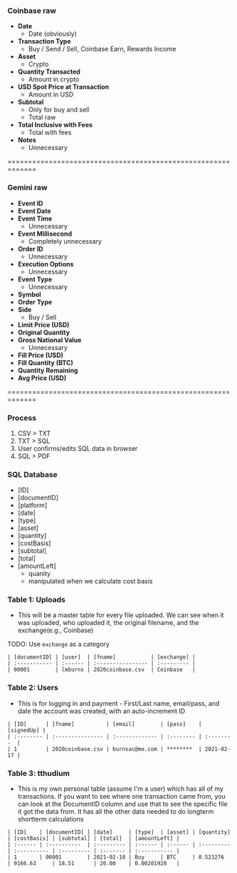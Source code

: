 ### Coinbase raw
- **Date**
  - Date (obviously)
- **Transaction Type**
  - Buy / Send / Sell, Coinbase Earn, Rewards Income
- **Asset**
  - Crypto
- **Quantity Transacted**
  - Amount in crypto
- **USD Spot Price at Transaction**
  - Amount in USD
- **Subtotal**
  - Only for buy and sell
  - Total raw
- **Total Inclusive with Fees**
  - Total with fees
- **Notes**
  - Unnecessary


=============================================================

### Gemini raw
- **Event ID**
- **Event Date**
- **Event Time**
  - Unnecessary
- **Event Millisecond**
  - Completely unnecessary
- **Order ID**
  - Unnecessary
- **Execution Options**
  - Unnecessary
- **Event Type**
  - Unnecessary
- **Symbol**
- **Order Type**
- **Side**
  - Buy / Sell
- **Limit Price (USD)**
- **Original Quantity**
- **Gross National Value**
  - Unnecessary
- **Fill Price (USD)**
- **Fill Quantity (BTC)**
- **Quantity Remaining**
- **Avg Price (USD)**

=============================================================

### Process
1. CSV > TXT
2. TXT > SQL
3. User confirms/edits SQL data in browser
4. SQL > PDF

### SQL Database

- [ID]
- [documentID]
- [platform]
- [date]
- [type]
- [asset]
- [quantity]
- [costBasis]
- [subtotal]
- [total]
- [amountLeft]
  - quanity
  - manipulated when we calculate cost basis

### Table 1: Uploads
- This will be a master table for every file uploaded. We can see when it was uploaded, who uploaded it, the original filename, and the exchange(e.g., Coinbase)

TODO: Use `exchange` as a category

```plain
| [documentID] | [user]  | [fname]           | [exchange] |
| :----------- | :------ | :---------------- | :--------- |
| 00001        | lmburns | 2020coinbase.csv  | Coinbase   |
```

### Table 2: Users
- This is for logging in and payment - First/Last name, email/pass, and date the account was created, with an auto-increment ID

```plain
| [ID]      | [fname]          | [email]        | [pass]    | [signedUp] |
| :-------- | :--------------- | :------------- | :-------- | :--------  |
| 1         | 2020coinbase.csv | burnsac@me.com | ********  | 2021-02-17 |
```


### Table 3: tthudium
- This is my own personal table (assume I'm a user) which has all of my transactions. If you want to see where one transaction came from, you can look at the DocumentID column and use that to see the specific file it got the data from. It has all the other data needed to do longterm shortterm calculations

```plain
| [ID]    | [documentID] | [date]     | [type]  | [asset] | [quantity] | [costBasis] | [subtotal] | [total]  | [amountLeft] |
| :------ | :----------  | :--------- | :------ | :------ | :--------- | :---------- | :--------- | :------- | :----------- |
| 1       | 00001        | 2021-02-18 | Buy     | BTC     | 0.523276   | 9166.63     | 18.51      | 20.00    | 0.00201928   |
```

